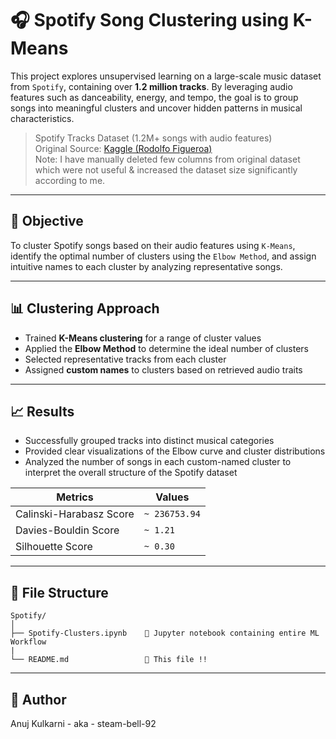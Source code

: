 # 🎧 Spotify Song Clustering using K-Means

This project explores unsupervised learning on a large-scale music dataset from `Spotify`, containing over **1.2 million tracks**. By leveraging audio features such as danceability, energy, and tempo, the goal is to group songs into meaningful clusters and uncover hidden patterns in musical characteristics.

> Spotify Tracks Dataset (1.2M+ songs with audio features)<br>
> Original Source: <a href="https://www.kaggle.com/datasets/rodolfofigueroa/spotify-12m-songs">Kaggle (Rodolfo Figueroa)</a><br>
> Note: I have manually deleted few columns from original dataset which were not useful & increased the dataset size significantly according to me.

---

## 📌 Objective

To cluster Spotify songs based on their audio features using `K-Means`, identify the optimal number of clusters using the `Elbow Method`, and assign intuitive names to each cluster by analyzing representative songs.

---

## 📊 Clustering Approach

- Trained **K-Means clustering** for a range of cluster values
- Applied the **Elbow Method** to determine the ideal number of clusters
- Selected representative tracks from each cluster
- Assigned **custom names** to clusters based on retrieved audio traits

---

## 📈 Results

- Successfully grouped tracks into distinct musical categories
- Provided clear visualizations of the Elbow curve and cluster distributions
- Analyzed the number of songs in each custom-named cluster to interpret the overall structure of the Spotify dataset

| Metrics | Values |
|---------|--------|
|Calinski-Harabasz Score|`~ 236753.94`|
|Davies-Bouldin Score|`~ 1.21`|
|Silhouette Score|`~ 0.30`|

---

## 📁 File Structure

```
Spotify/
│
├── Spotify-Clusters.ipynb    🔹 Jupyter notebook containing entire ML Workflow
|
└── README.md                 🔹 This file !!
```

---

## 👤 Author
Anuj Kulkarni - aka - steam-bell-92
